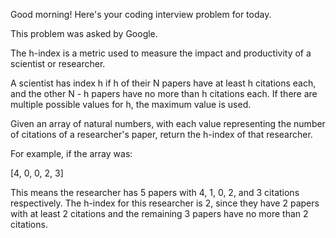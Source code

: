 Good morning! Here's your coding interview problem for today.

This problem was asked by Google.

The h-index is a metric used to measure the impact and productivity of a
scientist or researcher.

A scientist has index h if h of their N papers have at least h citations each,
and the other N - h papers have no more than h citations each. If there are
multiple possible values for h, the maximum value is used.

Given an array of natural numbers, with each value representing the number of
citations of a researcher's paper, return the h-index of that researcher.

For example, if the array was:

[4, 0, 0, 2, 3]


This means the researcher has 5 papers with 4, 1, 0, 2, and 3 citations
respectively. The h-index for this researcher is 2, since they have 2 papers
with at least 2 citations and the remaining 3 papers have no more than 2
citations.


